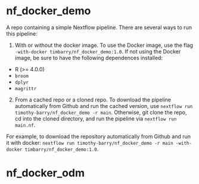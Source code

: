 # nf_docker_demo

A repo containing a simple Nextflow pipeline. There are several ways to run this pipeline:

1. With or without the docker image. To use the Docker image, use the flag `-with-docker timbarry/nf_docker_demo:1.0`. If not using the Docker image, be sure to have the following dependences installed:
- R (>= 4.0.0)
- `broom`
- `dplyr`
- `magrittr`

2. From a cached repo or a cloned repo. To download the pipeline automatically from Github and run the cached version, use
`nextflow run timothy-barry/nf_docker_demo -r main`. Otherwise, git clone the repo, cd into the cloned directory, and run the pipeline via `nextflow run main.nf`.

For example, to download the repository automatically from Github and run it with docker:
`nextflow run timothy-barry/nf_docker_demo -r main -with-docker timbarry/nf_docker_demo:1.0`.
# nf_docker_odm
